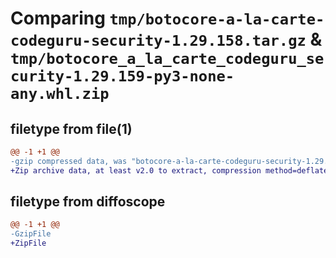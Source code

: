 # Comparing `tmp/botocore-a-la-carte-codeguru-security-1.29.158.tar.gz` & `tmp/botocore_a_la_carte_codeguru_security-1.29.159-py3-none-any.whl.zip`

## filetype from file(1)

```diff
@@ -1 +1 @@
-gzip compressed data, was "botocore-a-la-carte-codeguru-security-1.29.158.tar", last modified: Thu Jun 22 01:25:42 2023, max compression
+Zip archive data, at least v2.0 to extract, compression method=deflate
```

## filetype from diffoscope

```diff
@@ -1 +1 @@
-GzipFile
+ZipFile
```

